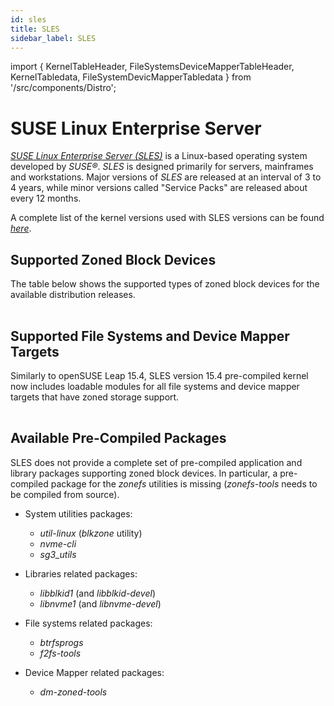 ```yaml
---
id: sles
title: SLES
sidebar_label: SLES
---
```


import {
KernelTableHeader,
FileSystemsDeviceMapperTableHeader,
KernelTabledata,
FileSystemDevicMapperTabledata
} from '/src/components/Distro';

# SUSE Linux Enterprise Server

*<a href="https://www.suse.com/products/server/" target="_blank">
SUSE Linux Enterprise Server (SLES)</a>* is a Linux-based operating
system developed by *SUSE&reg;*. *SLES* is designed primarily for
servers, mainframes and workstations. Major versions of *SLES* are
released at an interval of 3 to 4 years, while minor versions called
"Service Packs" are released about every 12 months.

A complete list of the kernel versions used with SLES versions can be
found *<a href="https://www.suse.com/support/kb/doc/?id=000019587"
target="_blank">here</a>*.

## Supported Zoned Block Devices

The table below shows the supported types of zoned block devices for the
available distribution releases.

<div>
    <table class="table-dist">
        <KernelTableHeader></KernelTableHeader>
        <KernelTabledata></KernelTabledata>
    </table>
</div>

## Supported File Systems and Device Mapper Targets

Similarly to openSUSE Leap 15.4, SLES version 15.4 pre-compiled kernel now
includes loadable modules for all file systems and device mapper targets that
have zoned storage support.

<div>
    <table class="table-dist">
        <FileSystemsDeviceMapperTableHeader>
        </FileSystemsDeviceMapperTableHeader>
        <FileSystemDevicMapperTabledata>
        </FileSystemDevicMapperTabledata>
    </table>
</div>

## Available Pre-Compiled Packages

SLES does not provide a complete set of pre-compiled application and library
packages supporting zoned block devices. In particular, a pre-compiled package
for the *zonefs* utilities is missing (*zonefs-tools* needs to be compiled from
source).

* System utilities packages:
    - *util-linux* (*blkzone* utility)
    - *nvme-cli*
    - *sg3_utils*

* Libraries related packages:
    - *libblkid1* (and *libblkid-devel*)
    - *libnvme1* (and *libnvme-devel*)

* File systems related packages:
    - *btrfsprogs*
    - *f2fs-tools*

* Device Mapper related packages:
    - *dm-zoned-tools*
